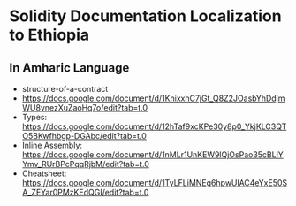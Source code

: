 # Solidity Documentation Localization to Ethiopia 
## In Amharic Language

- structure-of-a-contract
- https://docs.google.com/document/d/1KnixxhC7jGt_Q8Z2JOasbYhDdjmWU8vnezXuZaoHq7o/edit?tab=t.0
- Types: https://docs.google.com/document/d/12hTaf9xcKPe30y8p0_YkjKLC3QTO5BKwfhbgp-DGAbc/edit?tab=t.0
- Inline Assembly: https://docs.google.com/document/d/1nMLr1UnKEW9lQjOsPao35cBLlYYmv_RUrBPcPqqRjbM/edit?tab=t.0
- Cheatsheet: https://docs.google.com/document/d/1TyLFLiMNEg6hpwUlAC4eYxE50SA_ZEYar0PMzKEdQGI/edit?tab=t.0

